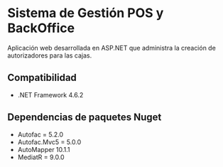 # Sistema de Gestión POS y BackOffice

Aplicación web desarrollada en ASP.NET que administra la creación de autorizadores para las cajas.

## Compatibilidad
* .NET Framework 4.6.2

## Dependencias de paquetes Nuget
* Autofac = 5.2.0
* Autofac.Mvc5 = 5.0.0
* AutoMapper 10.1.1
* MediatR = 9.0.0
